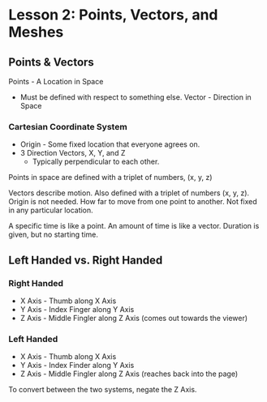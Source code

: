 # Lesson 2: Points, Vectors, and Meshes

## Points & Vectors

Points - A Location in Space
  * Must be defined with respect to something else.
Vector - Direction in Space

### Cartesian Coordinate System
* Origin - Some fixed location that everyone agrees on.
* 3 Direction Vectors, X, Y, and Z
    * Typically perpendicular to each other.

Points in space are defined with a triplet of numbers, (x, y, z)

Vectors describe motion. Also defined with a triplet of numbers (x, y, z).
Origin is not needed. How far to move from one point to another.
Not fixed in any particular location.

A specific time is like a point. An amount of time is like a vector.
Duration is given, but no starting time.

## Left Handed vs. Right Handed

### Right Handed
* X Axis - Thumb along X Axis
* Y Axis - Index Finger along Y Axis
* Z Axis - Middle Fingler along Z Axis (comes out towards the viewer)

### Left Handed
* X Axis - Thumb along X Axis
* Y Axis - Index Finder along Y Axis
* Z Axis - Middle Fingler along Z Axis (reaches back into the page)

To convert between the two systems, negate the Z Axis.
